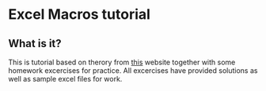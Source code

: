 # Excel Macros tutorial

## What is it?
This is tutorial based on therory from [this](https://www.excel-easy.com/) website together with some homework excercises for practice.
All excercises have provided solutions as well as sample excel files for work.

